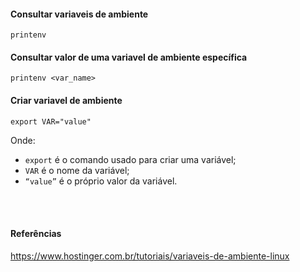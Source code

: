 #### Consultar variaveis de ambiente
```
printenv 
```

#### Consultar valor de uma variavel de ambiente específica
```
printenv <var_name>
```

#### Criar variavel de ambiente
```
export VAR="value"
```
Onde:
- `export` é o comando usado para criar uma variável;
- `VAR` é o nome da variável;
- `“value”` é o próprio valor da variável.


<br>
<br>

#### Referências

<https://www.hostinger.com.br/tutoriais/variaveis-de-ambiente-linux>
